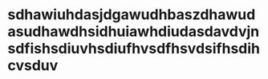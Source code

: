 # sdhawiuhdasjdgawudhbaszdhawudasudhawdhsidhuiawhdiudasdavdvjnsdfishsdiuvhsdiufhvsdfhsvdsifhsdihcvsduv